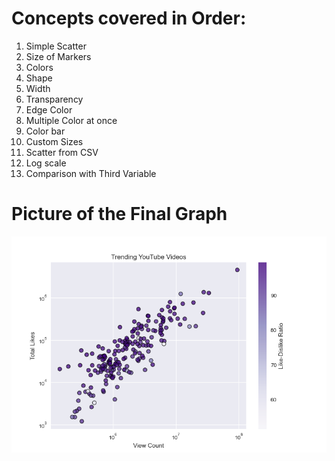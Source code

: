 # Concepts covered in Order:
1. Simple Scatter
2. Size of Markers
3. Colors
4. Shape
5. Width
6. Transparency
7. Edge Color
8. Multiple Color at once
9. Color bar
10. Custom Sizes
11. Scatter from CSV
12. Log scale
13. Comparison with Third Variable

# Picture of the Final Graph
![Final Image](scatter.png)
